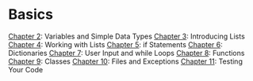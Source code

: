 # Basics

[Chapter 2](chapter_2/README.md): Variables and Simple Data Types
[Chapter 3](chapter_3/README.md): Introducing Lists
[Chapter 4](chapter_4/README.md): Working with Lists
[Chapter 5](chapter_5/README.md): if Statements
[Chapter 6](chapter_6/README.md): Dictionaries
[Chapter 7](chapter_7/README.md): User Input and while Loops
[Chapter 8](chapter_8/README.md): Functions
[Chapter 9](chapter_9/README.md): Classes
[Chapter 10](chapter_10/README.md): Files and Exceptions
[Chapter 11](chapter_11/README.md): Testing Your Code
